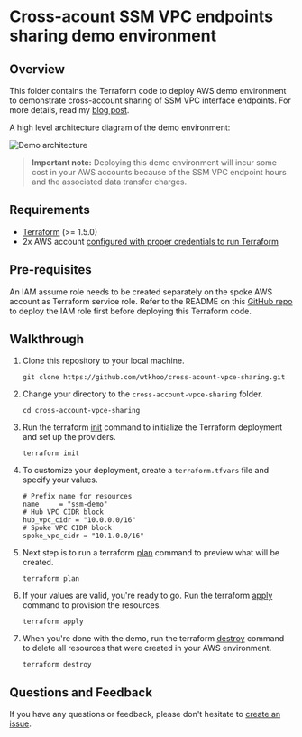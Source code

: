 # Cross-acount SSM VPC endpoints sharing demo environment

## Overview

This folder contains the Terraform code to deploy AWS demo environment to demonstrate cross-account sharing of SSM VPC interface endpoints. For more details, read my [blog post](https://blog.wkhoo.com/posts/cross-account-vpce-sharing/).

A high level architecture diagram of the demo environment:

![Demo architecture](https://blog.wkhoo.com/images/cross-account-vpce-demo-architecture_hu2e8c7672d23440c7629df7715571b680_138199_800x640_fit_q50_box.jpeg)

> **Important note:** Deploying this demo environment will incur some cost in your AWS accounts because of the SSM VPC endpoint hours and the associated data transfer charges.

## Requirements

- [Terraform](https://www.terraform.io/downloads) (>= 1.5.0)
- 2x AWS account [configured with proper credentials to run Terraform](https://registry.terraform.io/providers/hashicorp/aws/latest/docs#authentication-and-configuration)

## Pre-requisites

An IAM assume role needs to be created separately on the spoke AWS account as Terraform service role. Refer to the README on this [GitHub repo](https://github.com/wtkhoo/terraform-service-role) to deploy the IAM role first before deploying this Terraform code.

## Walkthrough

1) Clone this repository to your local machine.

   ```shell
   git clone https://github.com/wtkhoo/cross-acount-vpce-sharing.git
   ```

2) Change your directory to the `cross-account-vpce-sharing` folder.

   ```shell
   cd cross-account-vpce-sharing
   ```

3) Run the terraform [init](https://www.terraform.io/cli/commands/init) command to initialize the Terraform deployment and set up the providers.

   ```shell
   terraform init
   ```

4) To customize your deployment, create a `terraform.tfvars` file and specify your values.

   ```
   # Prefix name for resources
   name     = "ssm-demo"
   # Hub VPC CIDR block
   hub_vpc_cidr = "10.0.0.0/16"
   # Spoke VPC CIDR block
   spoke_vpc_cidr = "10.1.0.0/16"
   ```
  
5) Next step is to run a terraform [plan](https://www.terraform.io/cli/commands/plan) command to preview what will be created.

   ```shell
   terraform plan
   ```

6) If your values are valid, you're ready to go. Run the terraform [apply](https://www.terraform.io/cli/commands/apply) command to provision the resources.

   ```shell
   terraform apply
   ```

7) When you're done with the demo, run the terraform [destroy](https://www.terraform.io/cli/commands/destroy) command to delete all resources that were created in your AWS environment.

   ```shell
   terraform destroy
   ```

## Questions and Feedback

If you have any questions or feedback, please don't hesitate to [create an issue](https://github.com/wtkhoo/cross-account-vpce-sharing/issues/new).